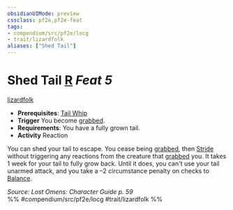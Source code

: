 ```yaml
---
obsidianUIMode: preview
cssclass: pf2e,pf2e-feat
tags:
- compendium/src/pf2e/locg
- trait/lizardfolk
aliases: ["Shed Tail"]
---
```

# Shed Tail  [R](rules/core-rulebook/chapter-9-playing-the-game.md#Actions "Reaction") *Feat 5*  
[lizardfolk](rules/traits/lizardfolk-b1.md "Lizardfolk Ancestry & Heritage Trait")  

- **Prerequisites**: [Tail Whip](compendium/feats/tail-whip-locg.md)
- **Trigger** You become [grabbed](rules/conditions.md#Grabbed).
- **Requirements**: You have a fully grown tail.
- **Activity** Reaction

You can shed your tail to escape. You cease being [grabbed](rules/conditions.md#Grabbed), then [Stride](rules/actions/stride.md) without triggering any reactions from the creature that [grabbed](rules/conditions.md#Grabbed) you. It takes 1 week for your tail to fully grow back. Until it does, you can't use your tail unarmed attack, and you take a –2 circumstance penalty on checks to [Balance](rules/actions/balance.md).

*Source: Lost Omens: Character Guide p. 59*  
%% #compendium/src/pf2e/locg #trait/lizardfolk %%